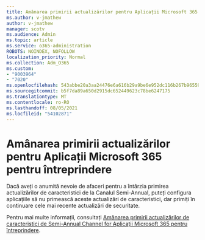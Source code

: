 ```yaml
---
title: Amânarea primirii actualizărilor pentru Aplicații Microsoft 365 pentru întreprindere
ms.author: v-jmathew
author: v-jmathew
manager: scotv
ms.audience: Admin
ms.topic: article
ms.service: o365-administration
ROBOTS: NOINDEX, NOFOLLOW
localization_priority: Normal
ms.collection: Adm_O365
ms.custom:
- "9003964"
- "7020"
ms.openlocfilehash: 543abbe20a3aa24476e6a616b29a9be6e952dc116b267b965597006d9413e02c
ms.sourcegitcommit: b5f7da89a650d2915dc652449623c78be6247175
ms.translationtype: MT
ms.contentlocale: ro-RO
ms.lasthandoff: 08/05/2021
ms.locfileid: "54102871"
---
```

# <a name="delay-receiving-updates-to-microsoft-365-apps-for-enterprise"></a>Amânarea primirii actualizărilor pentru Aplicații Microsoft 365 pentru întreprindere

Dacă aveți o anumită nevoie de afaceri pentru a întârzia primirea actualizărilor de caracteristici de la Canalul Semi-Annual, puteți configura aplicațiile să nu primească aceste actualizări de caracteristici, dar primiți în continuare cele mai recente actualizări de securitate.

Pentru mai multe informații, consultați [Amânarea primirii actualizărilor de caracteristici de Semi-Annual Channel for Aplicații Microsoft 365 pentru întreprindere](https://go.microsoft.com/fwlink/?linkid=2109533).
